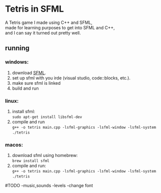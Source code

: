 # Tetris in SFML

A Tetris game I made using C++ and SFML,  
made for learning purposes to get into SFML and C++,  
and I can say it turned out pretty well.

## running

### windows:
1. download [SFML](https://www.sfml-dev.org/download.php).
2. set up sfml with you irde (visual studio, code::blocks, etc.).
3. make sure sfml is linked
4. build and run

### linux:
1. install sfml:  
   `sudo apt-get install libsfml-dev`
2. compile and run  
   `g++ -o tetris main.cpp -lsfml-graphics -lsfml-window -lsfml-system`  
   `./tetris`

### macos:
1. download sfml using homebrew:  
   `brew install sfml`
2. compile and run:  
   `g++ -o tetris main.cpp -lsfml-graphics -lsfml-window -lsfml-system`  
   `./tetris`


#TODO 
-music,sounds
-levels
-change font
